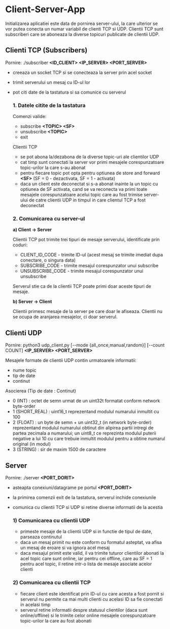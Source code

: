 # Client-Server-App

Initializarea aplicatiei este data de pornirea server-ului, la care ulterior se vor putea conecta un numar variabil de clienti TCP si UDP. Clientii TCP sunt subscriberi care se aboneaza la diverse topicuri publicate de clientii UDP.


## Clienti TCP (Subscribers)

Pornire:  ./subscriber **<ID_CLIENT> <IP_SERVER> <PORT_SERVER>**

- creeaza un socket TCP si se conecteaza la server prin acel socket
- trimit serverului un mesaj cu ID-ul lor
- pot citi date de la tastatura si sa comunice cu serverul

  ### 1. Datele citite de la tastatura

    Comenzi valide:
    - subscribe **<TOPIC\> <SF\>**
    - unsubscribe **<TOPIC\>**
    - exit

    Clientii TCP
    - se pot abona la/dezabona de la diverse topic-uri ale clientilor UDP
    - cat timp sunt conectati la server vor primi mesajele corespunzatoare topic-urilor la care s-au abonat
    - pentru fiecare topic pot opta pentru optiunea de store and forward **<SF\>** (SF = 0 - dezactivata, SF = 1 - activata) 
    - daca un client este deconectat si s-a abonat inainte la un topic cu optiunea de SF activata, cand se va reconecta va primi toate mesajele corespunzatoare acelui topic care au fost trimise server-ului de catre clientii UDP in timpul in care clientul TCP a fost deconectat

  ### 2. Comunicarea cu server-ul

    **a) Client -> Server**
    
    Clientii TCP pot trimite trei tipuri de mesaje serverului, identificate prin coduri:
    - CLIENT_ID_CODE - trimite ID-ul (acest mesaj se trimite imediat dupa conectare, o singura data)
    - SUBSCRIBE_CODE - trimite mesajul corespunzator unui subscribe
    - UNSUBSCRIBE_CODE - trimite mesajul corespunzator unui unsubscribe


    Serverul stie ca de la clientii TCP poate primi doar aceste tipuri de mesaje.

    **b) Server -> Client**
    
    Clientii primesc mesaje de la server pe care doar le afiseaza. Clientii nu se ocupa de aranjarea mesajelor, ci doar serverul. 
    
    
## Clienti UDP

Pornire: python3 udp_client.py \[--mode {all_once,manual,random}] \[--count COUNT] **<IP_SERVER> <PORT_SERVER>**         

Mesajele formate de clientii UDP contin urmatoarele informatii:
- nume topic
- tip de date
- continut

Asocierea (Tip de date : Continut) 
- 0 (INT) : octet de semn urmat de un uint32t formatat conform network byte-order
- 1 (SHORT_REAL) : uint16_t reprezentand modulul numarului inmultit cu 100
- 2 (FLOAT) : un byte de semn + un uint32_t (in network byte-order) reprezentand modulul numarului obtinut din alipirea partii intregi de partea zecimala a numarului; un uint8_t ce reprezinta modulul puterii negative a lui 10 cu care trebuie inmultit modulul pentru a obtine numarul original (in modul)
- 3 (STRING) : sir de maxim 1500 de caractere


## Server

Pornire:  ./server **<PORT_DORIT>**

- asteapta conexiuni/datagrame pe portul **<PORT_DORIT>**
- la primirea comenzii exit de la tastatura, serverul inchide conexiunile
- comunica cu clientii TCP si UDP si retine diverse informatii de la acestia

  ### 1) Comunicarea cu clientii UDP
    - primeste mesaje de la clientii UDP si in functie de tipul de date, parseaza continutul 
    - daca un mesaj primit nu este conform cu formatul asteptat, va afisa un mesaj de eroare si va ignora acel mesaj
    - daca mesajul primit este valid, il va trimite tuturor clientilor abonati la acel topic care sunt online, iar pentru cei offline, care au SF = 1 pentru acel topic, il retine intr-o lista de mesaje asociate acelor clienti
  
   ### 2) Comunicarea cu clientii TCP
   - fiecare client este identificat prin ID-ul cu care acesta a fost pornit si serverul nu permite ca mai multi clienti cu acelasi ID sa fie conectati in acelasi timp
   - serverul retine informatii despre statusul clientilor (daca sunt online/offline) si le trimite celor online mesajele corespunzatoare topic-urilor la care au fost abonati
